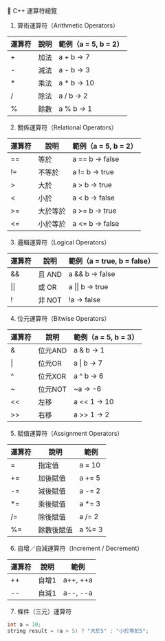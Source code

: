 🔢 C++ 運算符總覽

1. 算術運算符（Arithmetic Operators）

| 運算符 | 說明 | 範例（a = 5, b = 2） |
| ------ | ---- | -------------------- |
| +      | 加法 | a + b → 7            |
| -      | 減法 | a - b → 3            |
| *      | 乘法 | a * b → 10           |
| /      | 除法 | a / b → 2            |
| %      | 餘數 | a % b → 1            |

2. 關係運算符（Relational Operators）

| 運算符 | 說明     | 範例（a = 5, b = 2） |
| ------ | -------- | -------------------- |
| ==     | 等於     | a == b → false       |
| !=     | 不等於   | a != b → true        |
| >      | 大於     | a > b → true         |
| <      | 小於     | a < b → false        |
| >=     | 大於等於 | a >= b → true        |
| <=     | 小於等於 | a <= b → false       |

3. 邏輯運算符（Logical Operators）

| 運算符 | 說明   | 範例（a = true, b = false） |
| ------ | ------ | --------------------------- |
| &&     | 且 AND | a && b → false              |
| \|\|   | 或 OR  | a \|\| b → true             |
| !      | 非 NOT | !a → false                  |

4. 位元運算符（Bitwise Operators）

| 運算符 | 說明    | 範例（a = 5, b = 3） |
| ------ | ------- | -------------------- |
| &      | 位元AND | a & b → 1            |
| \|     | 位元OR  | a \| b → 7           |
| ^      | 位元XOR | a ^ b → 6            |
| ~      | 位元NOT | ~a → -6              |
| <<     | 左移    | a << 1 → 10          |
| >>     | 右移    | a >> 1 → 2           |

5. 賦值運算符（Assignment Operators）

| 運算符 | 說明       | 範例   |
| ------ | ---------- | ------ |
| =      | 指定值     | a = 10 |
| +=     | 加後賦值   | a += 5 |
| -=     | 減後賦值   | a -= 2 |
| *=     | 乘後賦值   | a *= 3 |
| /=     | 除後賦值   | a /= 2 |
| %=     | 餘數後賦值 | a %= 3 |

6. 自增／自減運算符（Increment / Decrement）

| 運算符 | 說明  | 範例     |
| ------ | ----- | -------- |
| ++     | 自增1 | a++, ++a |
| --     | 自減1 | a--, --a |

7.  條件（三元）運算符

```cpp
int a = 10;
string result = (a > 5) ? "大於5" : "小於等於5";
```
